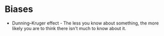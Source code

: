 # Biases
- Dunning–Kruger effect - The less you know about something, the more likely you are to think there isn't much to know about it.